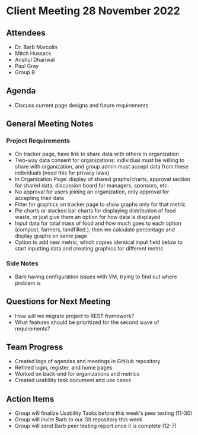 # Client Meeting 28 November 2022

## Attendees
- Dr. Barb Marcolin
- Mitch Hussack
- Anshul Dhariwal
- Paul Gray
- Group B

## Agenda
- Discuss current page designs and future requirements

## General Meeting Notes
### Project Requirements
- On tracker page, have link to share data with others in organization
- Two-way data consent for organizations: individual must be willing to share with organization, and group admin must accept data from these individuals (need this for privacy laws)
- In Organization Page: display of shared graphs/charts, approval section for shared data, discussion board for managers, sponsors, etc.
- No approval for users joining an organization, only approval for accepting their data
- Filter for graphics on tracker page to show graphs only for that metric
- Pie charts or stacked bar charts for displaying distribution of food waste, or just give them an option for how data is displayed
- Input data for total mass of food and how much goes to each option (compost, farmers, landfilled.), then we calculate percentage and display graphs on same page
- Option to add new metric, which copies identical input field below to start inputting data and creating graphics for different metric

### Side Notes
- Barb having configuration issues with VM, trying to find out where problem is

## Questions for Next Meeting
- How will we migrate project to REST framework?
- What features should be prioritized for the second wave of requirements?

## Team Progress
- Created logs of agendas and meetings in GitHub repository
- Refined login, register, and home pages
- Worked on back-end for organizations and metrics
- Created usability task document and use cases

## Action Items
- Group will finalize Usability Tasks before this week's peer testing (11-30)
- Group will invite Barb to our Git repository this week
- Group will send Barb peer testing report once it is complete (12-7)
